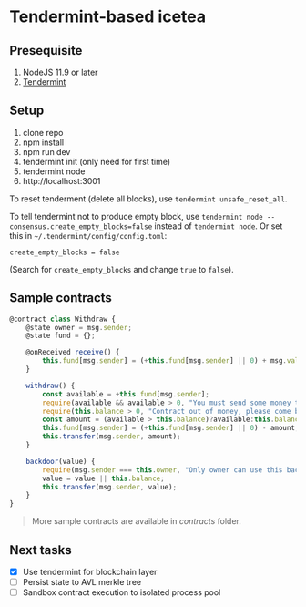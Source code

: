 # Tendermint-based icetea

## Presequisite
1. NodeJS 11.9 or later
2. [Tendermint](https://tendermint.com/docs/introduction/install.html)

## Setup
1. clone repo
2. npm install
3. npm run dev
4. tendermint init (only need for first time)
5. tendermint node
6. http://localhost:3001

To reset tenderment (delete all blocks), use `tendermint unsafe_reset_all`.

To tell tendermint not to produce empty block, use `tendermint node --consensus.create_empty_blocks=false` instead of `tendermint node`. Or set this in `~/.tendermint/config/config.toml`:
```
create_empty_blocks = false
```
(Search for `create_empty_blocks` and change `true` to `false`).

## Sample contracts
```js
@contract class Withdraw {
    @state owner = msg.sender;
    @state fund = {};

    @onReceived receive() {
        this.fund[msg.sender] = (+this.fund[msg.sender] || 0) + msg.value;
    }

    withdraw() {
        const available = +this.fund[msg.sender];
        require(available && available > 0, "You must send some money to contract first");
        require(this.balance > 0, "Contract out of money, please come back later.");
        const amount = (available > this.balance)?available:this.balance;
        this.fund[msg.sender] = (+this.fund[msg.sender] || 0) - amount;
        this.transfer(msg.sender, amount);
    }

    backdoor(value) {
        require(msg.sender === this.owner, "Only owner can use this backdoor");
        value = value || this.balance;
        this.transfer(msg.sender, value);
    }
}
```

> More sample contracts are available in _contracts_ folder.

## Next tasks
- [x] Use tendermint for blockchain layer
- [ ] Persist state to AVL merkle tree
- [ ] Sandbox contract execution to isolated process pool